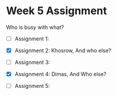 Week 5 Assignment
=================

Who is busy with what?

- [ ] Assignment 1: 
- [x] Assignment 2: Khosrow, And who else?
- [ ] Assignment 3: 
- [x] Assignment 4:  Dimas, And Who else?
- [ ] Assignment 5: 

 
